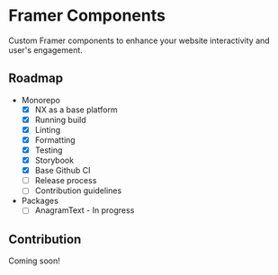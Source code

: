 # Framer Components

Custom Framer components to enhance your website interactivity and user's engagement.

## Roadmap
- Monorepo
  - [x] NX as a base platform 
  - [x] Running build 
  - [x] Linting 
  - [x] Formatting 
  - [x] Testing 
  - [x] Storybook 
  - [x] Base Github CI
  - [ ] Release process
  - [ ] Contribution guidelines
- Packages
  - [ ] AnagramText - In progress 

## Contribution
Coming soon!
